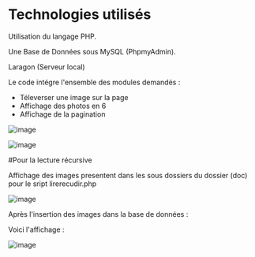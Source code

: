 # Technologies utilisés
Utilisation du langage PHP.

Une Base de Données sous MySQL (PhpmyAdmin).

Laragon (Serveur local)






Le code intégre l'ensemble des modules demandés : 
- Téleverser une image sur la page
- Affichage des photos en 6
- Affichage de la pagination 

![image](https://user-images.githubusercontent.com/70956278/159369980-6b5186d1-cf46-4aa2-87fc-0227646cc995.png)

![image](https://user-images.githubusercontent.com/70956278/159370174-f139cf02-df0b-452e-affa-dfdbf3ac4389.png)


#Pour la lecture récursive 


Affichage des images presentent dans les sous dossiers du dossier (doc) pour le sript lirerecudir.php

![image](https://user-images.githubusercontent.com/70956278/159804567-d1179f4d-b46c-415e-a55d-33c379d0e1f1.png)


Après l'insertion des images dans la base de données :

Voici l'affichage : 

![image](https://user-images.githubusercontent.com/70956278/159805173-b378ea79-4c19-4a5b-9c3c-fe250c26d652.png)
